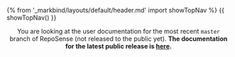 {% from '_markbind/layouts/default/header.md' import showTopNav %}
{{ showTopNav() }}
<header>
<div class="text-center bg-warning p-2">

You are looking at the user documentation for the most recent `master` branch of RepoSense (not released to the public yet).
**The documentation for the latest public release is [here](https://reposense.org/ug).**
</div>
</header>
